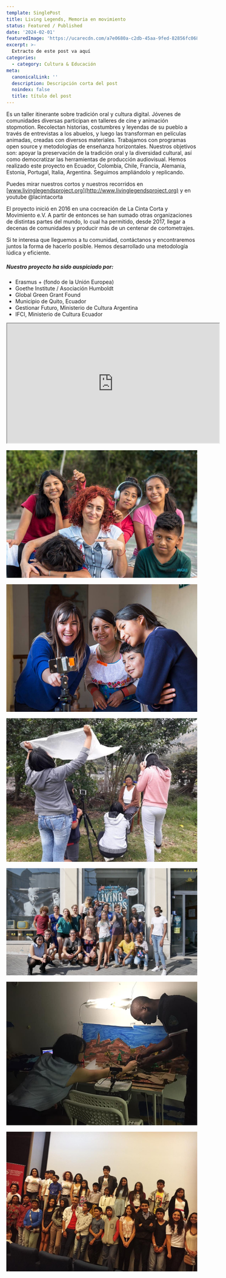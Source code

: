 ```yaml
---
template: SinglePost
title: Living Legends, Memoria en movimiento
status: Featured / Published
date: '2024-02-01'
featuredImage: 'https://ucarecdn.com/a7e0680a-c2db-45aa-9fed-82856fc06847/'
excerpt: >-
  Extracto de este post va aquí
categories:
  - category: Cultura & Educación
meta:
  canonicalLink: ''
  description: Descripción corta del post
  noindex: false
  title: título del post
---
```


Es un taller itinerante sobre tradición oral y cultura digital. Jóvenes de comunidades diversas participan en talleres de cine y animación stopmotion. Recolectan historias, costumbres y leyendas de su pueblo a través de entrevistas a los abuelos, y luego las transforman en películas animadas, creadas con diversos materiales. Trabajamos con programas open source y metodologías de enseñanza horizontales. Nuestros objetivos son: apoyar la preservación de la tradición oral y la diversidad cultural, así como democratizar las herramientas de producción audiovisual.
Hemos realizado este proyecto en Ecuador, Colombia, Chile, Francia, Alemania, Estonia, Portugal, Italia, Argentina. Seguimos ampliándolo y replicando.

Puedes mirar nuestros cortos y nuestros recorridos en [www.livinglegendsproject.org](http://www.livinglegendsproject.org) y en youtube @lacintacorta

El proyecto inició en 2016 en una cocreación de La Cinta Corta y Movimiento e.V. A partir de entonces se han sumado otras organizaciones de distintas partes del mundo, lo cual ha permitido, desde 2017, llegar a decenas de comunidades y producir más de un centenar de cortometrajes.

Si te interesa que lleguemos a tu comunidad, contáctanos y encontraremos juntos la forma de hacerlo posible. Hemos desarrollado una metodología lúdica y eficiente.

##### Nuestro proyecto ha sido auspiciado por:

- Erasmus + (fondo de la Unión Europea)
- Goethe Institute / Asociación Humboldt
- Global Green Grant Found
- Municipio de Quito, Ecuador
- Gestionar Futuro, Ministerio de Cultura Argentina
- IFCI, Ministerio de Cultura Ecuador

<iframe width="560" height="315" src="https://www.youtube.com/embed/LUhfU4jD9aM?si=9Wr-dgAt1E2JxX-B" title="YouTube video player" frameborder="1" allow="accelerometer; autoplay; clipboard-write; encrypted-media; gyroscope; picture-in-picture;" allowfullscreen></iframe>

<br />

![Livinglegends](static/images/LivingLegends0.jpg 'Livinglegends')

![Livinglegends](static/images/LivingLegends1.jpg 'Livinglegends')

![Livinglegends](static/images/LivingLegends2.jpg 'Livinglegends')

![Livinglegends](static/images/LivingLegends3.jpg 'Livinglegends')

![Livinglegends](static/images/LivingLegends4.jpg 'Livinglegends')

![Livinglegends](static/images/LivingLegends6.jpg 'Livinglegends')
